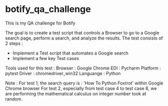 # botify_qa_challenge
This is my QA challenge for Botify

The goal is to create a test script that controls a Browser to go to a Google search page,
perform a search, and analyze the results.
The test consists of 2 steps :
- Implement a Test script that automates a Google search
- Implement a few key Test cases

Tools used for this test :
Browser : Google Chrome
EDI : Pycharm
Platform : pytest
Driver : chromedriver_win32
Languange : Python

Note : 
For test 1, the search query is : 'How To Python Foxtrot' within Google Chrome browser
For test 2, especially from test case 4 to test case 8, we are performing the mathematical calculus on integer number took at random.
